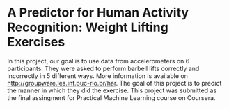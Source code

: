 # A Predictor for Human Activity Recognition: Weight Lifting Exercises
In this project, our goal is to use data from accelerometers on 6 participants. They were asked to perform barbell lifts correctly and incorrectly in 5 different ways. More information is available on http://groupware.les.inf.puc-rio.br/har. The goal of this project is to predict the manner in which they did the exercise. This project was submitted as the final assingment for Practical Machine Learning course on Coursera.

